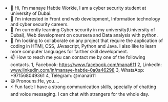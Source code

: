 - 👋 Hi, I’m manaye Habtie Workie, I am a cyber security student at university of Dubai.
- 👀 I’m interested in Front end web development, Information technology and cyber security careers.
- 🌱 I’m currently learning Cyber security in my university(University of Dubai), Web development on coursera and Data analysis with python.
- 💞️ I’m looking to collaborate on any project that require the application of coding in HTMl, CSS, JAvascript, Python and Java. I also like to learn more computer languages for farther skill development.
- 📫 How to reach me you can contact me by one of the following contacts.
                  1, Facebook:  https://www.facebook.com/mana611
                  2, LinkedIn:  www.linkedin.com/in/manaye-habtie-0a0a46298
                  3, WhatsApp: +971568049361
                  4, Telegram: @mana611
- 😄 Pronouns:He, you....
- ⚡ Fun fact: I have a strong communication skills, specially of chatting and voice messaging. I can chat with strangers for the whole day.

<!---
Manaye611/Manaye611 is a ✨ special ✨ repository because its `README.md` (this file) appears on your GitHub profile.
You can click the Preview link to take a look at your changes.
--->
